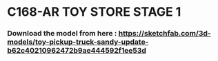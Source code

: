 # C168-AR TOY STORE STAGE 1
### Download the model from here : https://sketchfab.com/3d-models/toy-pickup-truck-sandy-update-b62c40210962472b9ae444592f1ee53d
